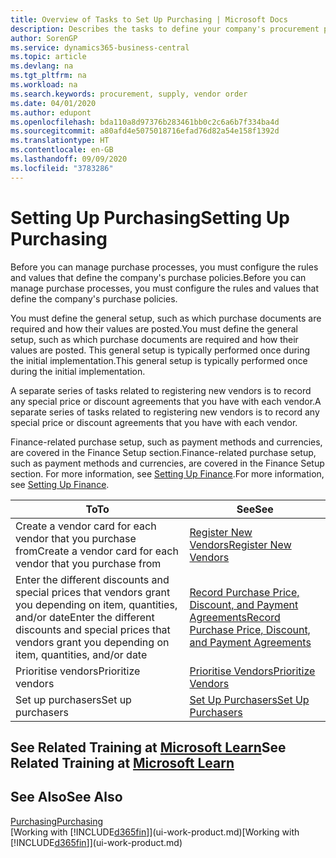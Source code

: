 ```yaml
---
title: Overview of Tasks to Set Up Purchasing | Microsoft Docs
description: Describes the tasks to define your company's procurement policies and set up your purchasing processes.
author: SorenGP
ms.service: dynamics365-business-central
ms.topic: article
ms.devlang: na
ms.tgt_pltfrm: na
ms.workload: na
ms.search.keywords: procurement, supply, vendor order
ms.date: 04/01/2020
ms.author: edupont
ms.openlocfilehash: bda110a8d97376b283461bb0c2c6a6b7f334ba4d
ms.sourcegitcommit: a80afd4e5075018716efad76d82a54e158f1392d
ms.translationtype: HT
ms.contentlocale: en-GB
ms.lasthandoff: 09/09/2020
ms.locfileid: "3783286"
---
```

# <a name="setting-up-purchasing"></a><span data-ttu-id="f2574-103">Setting Up Purchasing</span><span class="sxs-lookup"><span data-stu-id="f2574-103">Setting Up Purchasing</span></span>
<span data-ttu-id="f2574-104">Before you can manage purchase processes, you must configure the rules and values that define the company's purchase policies.</span><span class="sxs-lookup"><span data-stu-id="f2574-104">Before you can manage purchase processes, you must configure the rules and values that define the company's purchase policies.</span></span>

<span data-ttu-id="f2574-105">You must define the general setup, such as which purchase documents are required and how their values are posted.</span><span class="sxs-lookup"><span data-stu-id="f2574-105">You must define the general setup, such as which purchase documents are required and how their values are posted.</span></span> <span data-ttu-id="f2574-106">This general setup is typically performed once during the initial implementation.</span><span class="sxs-lookup"><span data-stu-id="f2574-106">This general setup is typically performed once during the initial implementation.</span></span>

<span data-ttu-id="f2574-107">A separate series of tasks related to registering new vendors is to record any special price or discount agreements that you have with each vendor.</span><span class="sxs-lookup"><span data-stu-id="f2574-107">A separate series of tasks related to registering new vendors is to record any special price or discount agreements that you have with each vendor.</span></span>

<span data-ttu-id="f2574-108">Finance-related purchase setup, such as payment methods and currencies, are covered in the Finance Setup section.</span><span class="sxs-lookup"><span data-stu-id="f2574-108">Finance-related purchase setup, such as payment methods and currencies, are covered in the Finance Setup section.</span></span> <span data-ttu-id="f2574-109">For more information, see [Setting Up Finance](finance-setup-finance.md).</span><span class="sxs-lookup"><span data-stu-id="f2574-109">For more information, see [Setting Up Finance](finance-setup-finance.md).</span></span>

| <span data-ttu-id="f2574-110">To</span><span class="sxs-lookup"><span data-stu-id="f2574-110">To</span></span> | <span data-ttu-id="f2574-111">See</span><span class="sxs-lookup"><span data-stu-id="f2574-111">See</span></span> |
| --- | --- |
| <span data-ttu-id="f2574-112">Create a vendor card for each vendor that you purchase from</span><span class="sxs-lookup"><span data-stu-id="f2574-112">Create a vendor card for each vendor that you purchase from</span></span>|[<span data-ttu-id="f2574-113">Register New Vendors</span><span class="sxs-lookup"><span data-stu-id="f2574-113">Register New Vendors</span></span>](purchasing-how-register-new-vendors.md) |
| <span data-ttu-id="f2574-114">Enter the different discounts and special prices that vendors grant you depending on item, quantities, and/or date</span><span class="sxs-lookup"><span data-stu-id="f2574-114">Enter the different discounts and special prices that vendors grant you depending on item, quantities, and/or date</span></span> |[<span data-ttu-id="f2574-115">Record Purchase Price, Discount, and Payment Agreements</span><span class="sxs-lookup"><span data-stu-id="f2574-115">Record Purchase Price, Discount, and Payment Agreements</span></span>](purchasing-how-record-purchase-price-discount-payment-agreements.md) |
| <span data-ttu-id="f2574-116">Prioritise vendors</span><span class="sxs-lookup"><span data-stu-id="f2574-116">Prioritize vendors</span></span> |[<span data-ttu-id="f2574-117">Prioritise Vendors</span><span class="sxs-lookup"><span data-stu-id="f2574-117">Prioritize Vendors</span></span>](purchasing-how-prioritize-vendors.md) |
| <span data-ttu-id="f2574-118">Set up purchasers</span><span class="sxs-lookup"><span data-stu-id="f2574-118">Set up purchasers</span></span> |[<span data-ttu-id="f2574-119">Set Up Purchasers</span><span class="sxs-lookup"><span data-stu-id="f2574-119">Set Up Purchasers</span></span>](purchasing-how-setup-purchasers.md) |

## <a name="see-related-training-at-microsoft-learn"></a><span data-ttu-id="f2574-120">See Related Training at [Microsoft Learn](/learn/paths/trade-get-started-dynamics-365-business-central/)</span><span class="sxs-lookup"><span data-stu-id="f2574-120">See Related Training at [Microsoft Learn](/learn/paths/trade-get-started-dynamics-365-business-central/)</span></span>

## <a name="see-also"></a><span data-ttu-id="f2574-121">See Also</span><span class="sxs-lookup"><span data-stu-id="f2574-121">See Also</span></span>

[<span data-ttu-id="f2574-122">Purchasing</span><span class="sxs-lookup"><span data-stu-id="f2574-122">Purchasing</span></span>](purchasing-manage-purchasing.md)  
<span data-ttu-id="f2574-123">[Working with [!INCLUDE[d365fin](includes/d365fin_md.md)]](ui-work-product.md)</span><span class="sxs-lookup"><span data-stu-id="f2574-123">[Working with [!INCLUDE[d365fin](includes/d365fin_md.md)]](ui-work-product.md)</span></span>
